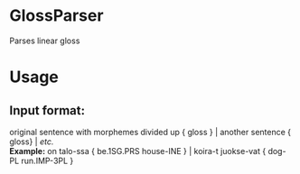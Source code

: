 # GlossParser
Parses linear gloss

# Usage
## Input format:
original sentence with morphemes divided up { gloss } | another sentence { gloss} | *etc.*  
**Example:**
on talo-ssa { be.1SG.PRS house-INE } | koira-t juokse-vat { dog-PL run.IMP-3PL }
